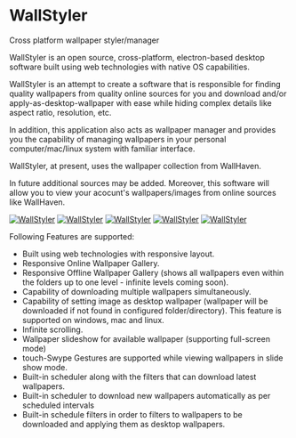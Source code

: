 # WallStyler
Cross platform wallpaper styler/manager

WallStyler is an open source, cross-platform, electron-based desktop software built using web technologies with native OS capabilities.

WallStyler is an attempt to create a software that is responsible for finding quality wallpapers from quality online sources for you and download and/or apply-as-desktop-wallpaper with ease while hiding complex details like aspect ratio, resolution, etc.

In addition, this application also acts as wallpaper manager and provides you the capability of managing wallpapers in your personal computer/mac/linux system with familiar interface.

WallStyler, at present, uses the wallpaper collection from WallHaven.

In future additional sources may be added. Moreover, this software will allow you to view your acocunt's wallpapers/images from online sources like WallHaven.

<a href="#"><img src="http://i.imgur.com/N4L9DDO.png" alt="WallStyler"></a>
<a href="#"><img src="http://i.imgur.com/QYxEJSq.png" alt="WallStyler"></a>
<a href="#"><img src="http://i.imgur.com/NjM4n7q.png" alt="WallStyler"></a>
<a href="#"><img src="http://i.imgur.com/ktZYEcn.png" alt="WallStyler"></a>
<a href="#"><img src="http://i.imgur.com/Qo74lYa.png" alt="WallStyler"></a>

Following Features are supported:

* Built using web technologies with responsive layout.
* Responsive Online Wallpaper Gallery.
* Responsive Offline Wallpaper Gallery (shows all wallpapers even within the folders up to one level - infinite levels coming soon).
* Capability of downloading multiple wallpapers simultaneously.
* Capability of setting image as desktop wallpaper (wallpaper will be downloaded if not found in configured folder/directory). This feature is supported on windows, mac and linux.
* Infinite scrolling.
* Wallpaper slideshow for available wallpaper (supporting full-screen mode)
* touch-Swype Gestures are supported while viewing wallpapers in slide show mode.
* Built-in scheduler along with the filters that can download latest wallpapers.
* Built-in scheduler to download new wallpapers automatically as per scheduled intervals
* Built-in schedule filters in order to filters to wallpapers to be downloaded and applying them as desktop wallpapers.
